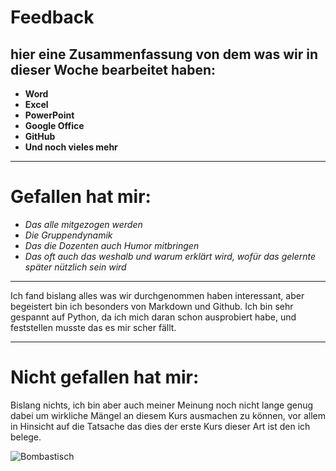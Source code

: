 # Feedback
## hier eine Zusammenfassung von dem was wir in dieser Woche bearbeitet haben:
- **Word**
- **Excel**
- **PowerPoint**
- **Google Office**
- **GitHub**
- **Und noch vieles mehr**
---
# Gefallen hat mir:
- *Das alle mitgezogen werden*
- *Die Gruppendynamik*
- *Das die Dozenten auch Humor mitbringen*
- *Das oft auch das weshalb und warum erklärt wird, wofür das gelernte später nützlich sein wird*
---
Ich fand bislang alles was wir durchgenommen haben interessant, aber begeistert bin ich besonders von Markdown und Github. Ich bin sehr gespannt auf Python, da ich mich daran schon ausprobiert habe, und feststellen musste das es mir scher fällt.

---
# Nicht gefallen hat mir:
Bislang nichts, ich bin aber auch meiner Meinung noch nicht lange genug dabei um wirkliche Mängel an diesem Kurs ausmachen zu können, vor allem in Hinsicht auf die Tatsache das dies der erste Kurs dieser Art ist den ich belege.

![Bombastisch](https://static0.gamerantimages.com/wordpress/wp-content/uploads/wm/2024/05/fallout-thumbs-up-featured.jpg)

